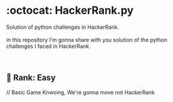 # :octocat: HackerRank.py
Solution of python challenges in HackerRank. <br /> <br />
in this repository I'm gonna share with you solution of the python challenges I faced in HackerRank. <br />
<br />
<br />
## :round_pushpin: Rank: Easy <br />
// Basic Game Knwoing, We're gonna move not HackerRank 

